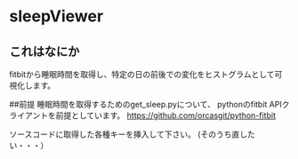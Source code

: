 # sleepViewer

## これはなにか
fitbitから睡眠時間を取得し、特定の日の前後での変化をヒストグラムとして可視化します。

##前提
睡眠時間を取得するためのget_sleep.pyについて、
pythonのfitbit APIクライアントを前提としています。
https://github.com/orcasgit/python-fitbit

ソースコードに取得した各種キーを挿入して下さい。
(そのうち直したい・・・）
